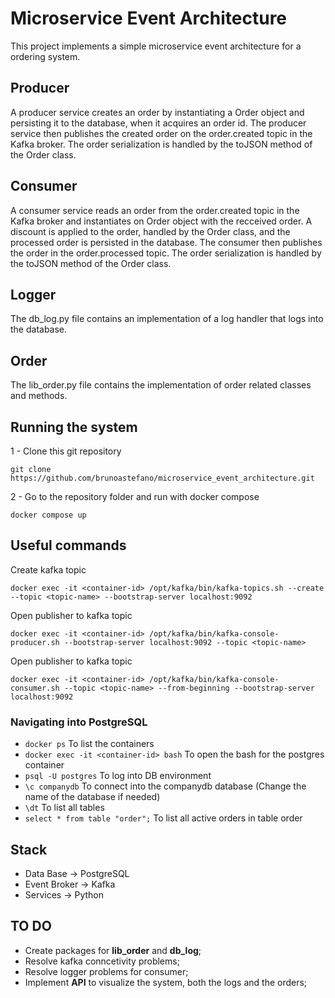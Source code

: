 # Microservice Event Architecture
This project implements a simple microservice event architecture for a ordering system. 

## Producer
A producer service creates an order by instantiating a Order object and persisting it to the database, when it acquires an order id. The producer service then publishes the created order on the order.created topic in the Kafka broker. The order serialization is handled by the toJSON method of the Order class.

## Consumer
A consumer service reads an order from the order.created topic in the Kafka broker and instantiates on Order object with the recceived order. A discount is applied to the order, handled by the Order class, and the processed order is persisted in the database. The consumer then publishes the order in the order.processed topic. The order serialization is handled by the toJSON method of the Order class.

## Logger
The db_log.py file contains an implementation of a log handler that logs into the database.

## Order
The lib_order.py file contains the implementation of order related classes and methods.

## Running the system
1 - Clone this git repository 
```
git clone https://github.com/brunoastefano/microservice_event_architecture.git
```
2 - Go to the repository folder and run with docker compose
```
docker compose up
```

## Useful commands
Create kafka topic 
```
docker exec -it <container-id> /opt/kafka/bin/kafka-topics.sh --create --topic <topic-name> --bootstrap-server localhost:9092
```

Open publisher to kafka topic
```
docker exec -it <container-id> /opt/kafka/bin/kafka-console-producer.sh --bootstrap-server localhost:9092 --topic <topic-name>
```

Open publisher to kafka topic
```
docker exec -it <container-id> /opt/kafka/bin/kafka-console-consumer.sh --topic <topic-name> --from-beginning --bootstrap-server localhost:9092
```

### Navigating into PostgreSQL
* `docker ps` To list the containers
* `docker exec -it <container-id> bash` To open the bash for the postgres container
* `psql -U postgres` To log into DB environment
* `\c companydb` To connect into the companydb database (Change the name of the database if needed)
* `\dt` To list all tables
* `select * from table "order";` To list all active orders in table order

## Stack 
* Data Base -> PostgreSQL
* Event Broker -> Kafka
* Services -> Python

## TO DO
* Create packages for __lib_order__ and  __db_log__;
* Resolve kafka conncetivity problems;
* Resolve logger problems for consumer;
* Implement __API__ to visualize the system, both the logs and the orders;

